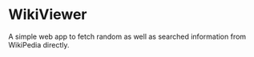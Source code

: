# WikiViewer
A simple web app to fetch random as well as searched information from WikiPedia directly.
